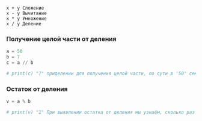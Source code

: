 

	x + y Сложение
	x - y Вычитание
	x * y Умножение
	x / y Деление

### Получение целой части от деления
```python
a = 50
b = 7
c = a // b

# print(c) "7" приделении для получения целой части, по сути в '50' семерка помещается 7 раз
```
### Остаток от деления
```python
v = a % b

# print(v) "1" При выявлении остатка от деления мы узнаём, сколько раз семерка помещается в 50, это 7 раз, потом 7*7 получаем 49 и отнитаем от 50. остаток от деления равно 1
```

